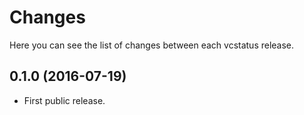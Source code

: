 # Changes

Here you can see the list of changes between each vcstatus release.

## 0.1.0 (2016-07-19)

- First public release.
